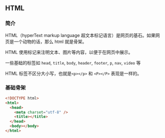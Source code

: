 ## HTML

### 简介

HTML（hyperText markup language 超文本标记语言）是网页的基石。如果网页是一个动物的话，那么 html 就是骨架。

HTML 使用标记来注明文本、图片等内容，以便于在网页中展示。

一些基础的标签如 `head`, `title`, `body`, `header`, `footer`, `p`, `nav`, `video` 等

HTML 标签不区分大小写，也就是`<p></p>` 和 `<P></P>` 表现是一样的。

### 基础骨架

```html
<!DOCTYPE html>
<html>
  <head>
    <meta charset="utf-8" />
    <title></title>
  </head>
  <body></body>
</html>
```
